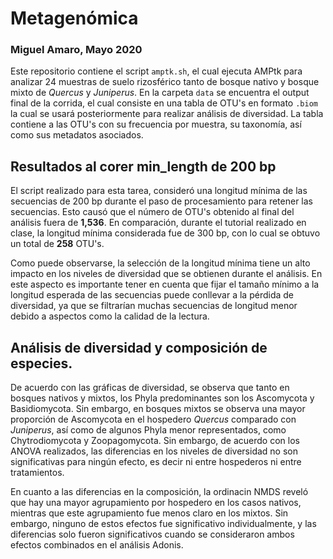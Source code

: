 # Metagenómica
### Miguel Amaro, Mayo 2020

Este repositorio contiene el script `amptk.sh`, el cual ejecuta AMPtk para analizar 24 muestras de suelo rizosférico tanto de bosque nativo y bosque mixto de *Quercus* y *Juniperus*. 
En la carpeta `data` se encuentra el output final de la corrida, el cual consiste en una tabla de OTU's en formato `.biom` la cual se usará posteriormente para realizar análisis de diversidad. La tabla contiene a las OTU's con su frecuencia por muestra, su taxonomía, así como sus metadatos asociados.

## Resultados al corer min_length de 200 bp

El script realizado para esta tarea, consideró una longitud mínima de las secuencias de 200 bp durante el paso de procesamiento para retener las secuencias. Esto causó que el número de OTU's obtenido al final del análisis fuera de **1,536**. En comparación, durante el tutorial realizado en clase, la longitud mínima considerada fue de 300 bp, con lo cual se obtuvo un total de **258** OTU's. 

Como puede observarse, la selección de la longitud mínima tiene un alto impacto en los niveles de diversidad que se obtienen durante el análisis. En este aspecto es importante tener en cuenta que fijar el tamaño mínimo a la longitud esperada de las secuencias puede conllevar a la pérdida de diversidad, ya que se filtrarían muchas secuencias de longitud menor debido a aspectos como la calidad de la lectura. 

## Análisis de diversidad y composición de especies.

De acuerdo con las gráficas de diversidad, se observa que tanto en bosques nativos y mixtos, los Phyla predominantes son los Ascomycota y Basidiomycota. Sin embargo, en bosques mixtos se observa una mayor proporción de Ascomycota en el hospedero *Quercus* comparado con *Juniperus*, así como de algunos Phyla menor representados, como Chytrodiomycota y Zoopagomycota. Sin embargo, de acuerdo con los ANOVA realizados, las diferencias en los niveles de diversidad no son significativas para ningún efecto, es decir ni entre hospederos ni entre tratamientos.

En cuanto a las diferencias en la composición, la ordinacin NMDS reveló que hay una mayor agrupamiento por hospedero en los casos nativos, mientras que este agrupamiento fue menos claro en los mixtos. Sin embargo, ninguno de estos efectos fue significativo individualmente, y las diferencias solo fueron significativos cuando se consideraron ambos efectos combinados en el análisis Adonis.



